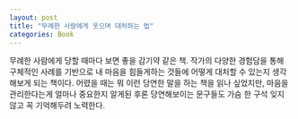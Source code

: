 ```yaml
---
layout: post
title: "무례한 사람에게 웃으며 대처하는 법"
categories: Book
---
```


무례한 사람에게 당할 때마다 보면 좋을 감기약 같은 책. 작가의 다양한 경험담을 통해 구체적인 사례를 기반으로 내 마음을 힘들게하는 것들에 어떻게 대처할 수 있는지 생각해보게 되는 책이다. 어렸을 때는 뭐 이런 당연한 말을 하는 책을 읽나 싶었지만, 마음을 관리한다는게 얼마나 중요한지 알게된 후론 당연해보이는 문구들도 가슴 한 구석 잊지 않고 꼭 기억해두려 노력한다.